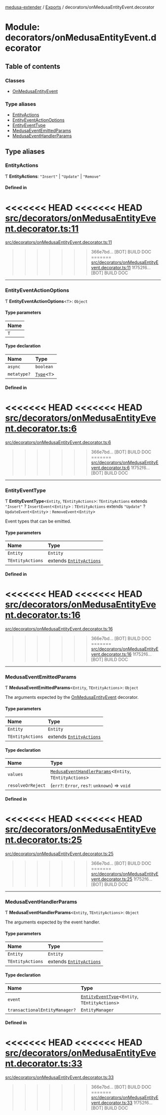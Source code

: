 [medusa-extender](../README.md) / [Exports](../modules.md) / decorators/onMedusaEntityEvent.decorator

# Module: decorators/onMedusaEntityEvent.decorator

## Table of contents

### Classes

- [OnMedusaEntityEvent](../classes/decorators_onMedusaEntityEvent_decorator.OnMedusaEntityEvent.md)

### Type aliases

- [EntityActions](decorators_onMedusaEntityEvent_decorator.md#entityactions)
- [EntityEventActionOptions](decorators_onMedusaEntityEvent_decorator.md#entityeventactionoptions)
- [EntityEventType](decorators_onMedusaEntityEvent_decorator.md#entityeventtype)
- [MedusaEventEmittedParams](decorators_onMedusaEntityEvent_decorator.md#medusaeventemittedparams)
- [MedusaEventHandlerParams](decorators_onMedusaEntityEvent_decorator.md#medusaeventhandlerparams)

## Type aliases

### EntityActions

Ƭ **EntityActions**: ``"Insert"`` \| ``"Update"`` \| ``"Remove"``

#### Defined in

<<<<<<< HEAD
<<<<<<< HEAD
[src/decorators/onMedusaEntityEvent.decorator.ts:11](https://github.com/adrien2p/medusa-extender/blob/89f7223/src/decorators/onMedusaEntityEvent.decorator.ts#L11)
=======
[src/decorators/onMedusaEntityEvent.decorator.ts:11](https://github.com/adrien2p/medusa-extender/blob/23cd201/src/decorators/onMedusaEntityEvent.decorator.ts#L11)
>>>>>>> 366e7bd... [BOT] BUILD DOC
=======
[src/decorators/onMedusaEntityEvent.decorator.ts:11](https://github.com/adrien2p/medusa-extender/blob/0490090/src/decorators/onMedusaEntityEvent.decorator.ts#L11)
>>>>>>> 1f752f6... [BOT] BUILD DOC

___

### EntityEventActionOptions

Ƭ **EntityEventActionOptions**<`T`\>: `Object`

#### Type parameters

| Name |
| :------ |
| `T` |

#### Type declaration

| Name | Type |
| :------ | :------ |
| `async` | `boolean` |
| `metatype?` | [`Type`](../interfaces/types.Type.md)<`T`\> |

#### Defined in

<<<<<<< HEAD
<<<<<<< HEAD
[src/decorators/onMedusaEntityEvent.decorator.ts:6](https://github.com/adrien2p/medusa-extender/blob/89f7223/src/decorators/onMedusaEntityEvent.decorator.ts#L6)
=======
[src/decorators/onMedusaEntityEvent.decorator.ts:6](https://github.com/adrien2p/medusa-extender/blob/23cd201/src/decorators/onMedusaEntityEvent.decorator.ts#L6)
>>>>>>> 366e7bd... [BOT] BUILD DOC
=======
[src/decorators/onMedusaEntityEvent.decorator.ts:6](https://github.com/adrien2p/medusa-extender/blob/0490090/src/decorators/onMedusaEntityEvent.decorator.ts#L6)
>>>>>>> 1f752f6... [BOT] BUILD DOC

___

### EntityEventType

Ƭ **EntityEventType**<`Entity`, `TEntityActions`\>: `TEntityActions` extends ``"Insert"`` ? `InsertEvent`<`Entity`\> : `TEntityActions` extends ``"Update"`` ? `UpdateEvent`<`Entity`\> : `RemoveEvent`<`Entity`\>

Event types that can be emitted.

#### Type parameters

| Name | Type |
| :------ | :------ |
| `Entity` | `Entity` |
| `TEntityActions` | extends [`EntityActions`](decorators_onMedusaEntityEvent_decorator.md#entityactions) |

#### Defined in

<<<<<<< HEAD
<<<<<<< HEAD
[src/decorators/onMedusaEntityEvent.decorator.ts:16](https://github.com/adrien2p/medusa-extender/blob/89f7223/src/decorators/onMedusaEntityEvent.decorator.ts#L16)
=======
[src/decorators/onMedusaEntityEvent.decorator.ts:16](https://github.com/adrien2p/medusa-extender/blob/23cd201/src/decorators/onMedusaEntityEvent.decorator.ts#L16)
>>>>>>> 366e7bd... [BOT] BUILD DOC
=======
[src/decorators/onMedusaEntityEvent.decorator.ts:16](https://github.com/adrien2p/medusa-extender/blob/0490090/src/decorators/onMedusaEntityEvent.decorator.ts#L16)
>>>>>>> 1f752f6... [BOT] BUILD DOC

___

### MedusaEventEmittedParams

Ƭ **MedusaEventEmittedParams**<`Entity`, `TEntityActions`\>: `Object`

The arguments expected by the [OnMedusaEntityEvent](../classes/decorators_onMedusaEntityEvent_decorator.OnMedusaEntityEvent.md) decorator.

#### Type parameters

| Name | Type |
| :------ | :------ |
| `Entity` | `Entity` |
| `TEntityActions` | extends [`EntityActions`](decorators_onMedusaEntityEvent_decorator.md#entityactions) |

#### Type declaration

| Name | Type |
| :------ | :------ |
| `values` | [`MedusaEventHandlerParams`](decorators_onMedusaEntityEvent_decorator.md#medusaeventhandlerparams)<`Entity`, `TEntityActions`\> |
| `resolveOrReject` | (`err?`: `Error`, `res?`: `unknown`) => `void` |

#### Defined in

<<<<<<< HEAD
<<<<<<< HEAD
[src/decorators/onMedusaEntityEvent.decorator.ts:25](https://github.com/adrien2p/medusa-extender/blob/89f7223/src/decorators/onMedusaEntityEvent.decorator.ts#L25)
=======
[src/decorators/onMedusaEntityEvent.decorator.ts:25](https://github.com/adrien2p/medusa-extender/blob/23cd201/src/decorators/onMedusaEntityEvent.decorator.ts#L25)
>>>>>>> 366e7bd... [BOT] BUILD DOC
=======
[src/decorators/onMedusaEntityEvent.decorator.ts:25](https://github.com/adrien2p/medusa-extender/blob/0490090/src/decorators/onMedusaEntityEvent.decorator.ts#L25)
>>>>>>> 1f752f6... [BOT] BUILD DOC

___

### MedusaEventHandlerParams

Ƭ **MedusaEventHandlerParams**<`Entity`, `TEntityActions`\>: `Object`

The arguments expected by the event handler.

#### Type parameters

| Name | Type |
| :------ | :------ |
| `Entity` | `Entity` |
| `TEntityActions` | extends [`EntityActions`](decorators_onMedusaEntityEvent_decorator.md#entityactions) |

#### Type declaration

| Name | Type |
| :------ | :------ |
| `event` | [`EntityEventType`](decorators_onMedusaEntityEvent_decorator.md#entityeventtype)<`Entity`, `TEntityActions`\> |
| `transactionalEntityManager?` | `EntityManager` |

#### Defined in

<<<<<<< HEAD
<<<<<<< HEAD
[src/decorators/onMedusaEntityEvent.decorator.ts:33](https://github.com/adrien2p/medusa-extender/blob/89f7223/src/decorators/onMedusaEntityEvent.decorator.ts#L33)
=======
[src/decorators/onMedusaEntityEvent.decorator.ts:33](https://github.com/adrien2p/medusa-extender/blob/23cd201/src/decorators/onMedusaEntityEvent.decorator.ts#L33)
>>>>>>> 366e7bd... [BOT] BUILD DOC
=======
[src/decorators/onMedusaEntityEvent.decorator.ts:33](https://github.com/adrien2p/medusa-extender/blob/0490090/src/decorators/onMedusaEntityEvent.decorator.ts#L33)
>>>>>>> 1f752f6... [BOT] BUILD DOC
